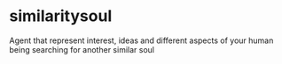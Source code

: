 # similaritysoul
Agent that represent interest, ideas and different aspects of your human being searching for another similar soul
